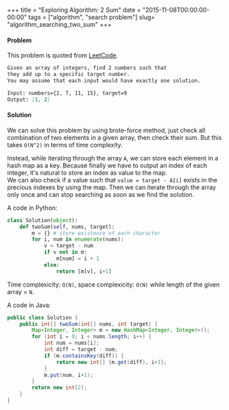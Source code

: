 +++
title = "Exploring Algorithm: 2 Sum"
date  = "2015-11-08T00:00:00-00:00"
tags = ["algorithm", "search problem"]
slug= "algorithm_searching_two_sum"
+++

#### Problem
This problem is quoted from [LeetCode](https://leetcode.com/problems/two-sum/).

```markdown
Given an array of integers, find 2 numbers such that
they add up to a specific target number.
You may assume that each input would have exactly one solution.

Input: numbers={2, 7, 11, 15}, target=9
Output: [1, 2]
```

#### Solution
We can solve this problem by using brote-force method, just check all combination of two elements in a given array, then check their sum. But this takes `O(N^2)` in terms of time complexity.

Instead, while iterating through the array `A`, we can store each element in a hash map as a key. Because finally we have to output an index of each integer, it's natural to store an index as value to the map.  
We can also check if a value such that `value = target - A[i]` exists in the precious indexes by using the map. Then we can iterate through the array only once and can stop searching as soon as we find the solution.

A code in Python:

```python
class Solution(object):
    def twoSum(self, nums, target):
        m = {} # store existence of each character
        for i, num in enumerate(nums):
            v = target - num
            if v not in m:
                m[num] = i + 1
            else:
                return [m[v], i+1]
```

Time complexicity: `O(N)`, space complexicity: `O(N)` while length of the given array = `N`.

A code in Java:

```java
public class Solution {
    public int[] twoSum(int[] nums, int target) {
        Map<Integer, Integer> m = new HashMap<Integer, Integer>();
        for (int i = 0; i < nums.length; i++) {
            int num = nums[i];
            int diff = target - num;
            if (m.containsKey(diff)) {
                return new int[] {m.get(diff), i+1};
            }
            m.put(num, i+1);
        }
        return new int[2];
    }
}
```